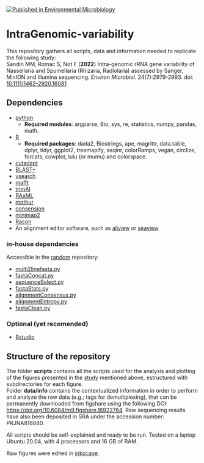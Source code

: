 [![Published in Environmental Microbiology](https://img.shields.io/badge/published%20in-Environmental%20Microbiology-blue.svg)](https://doi.org/10.1111/1462-2920.16081)

# IntraGenomic-variability
  
This repository gathers all scripts, data and information needed to replicate the following study:  
Sandin MM, Romac S, Not F (**2022**) Intra-genomic rRNA gene variability of Nassellaria and Spumellaria (Rhizaria, Radiolaria) assessed by Sanger, MinION and Illumina sequencing. *Environ Microbiol*. 24(7):2979-2993. doi: [10.1111/1462-2920.16081](https://sfamjournals.onlinelibrary.wiley.com/doi/10.1111/1462-2920.16081)  
  
## Dependencies
- [python](https://www.python.org/)  
    -   **Required modules**: argparse, Bio, sys, re, statistics, numpy, pandas, math.  
- [R](https://www.r-project.org/)  
    -   **Required packages**: dada2, Biostrings, ape, magrittr, data.table, dplyr, tidyr, ggplot2, treemapify, seqinr, colorRamps, vegan, circlize, forcats, cowplot, lulu (or mumu) and colorspace.  
- [cutadapt](https://cutadapt.readthedocs.io/en/stable/)  
- [BLAST+](https://blast.ncbi.nlm.nih.gov/Blast.cgi?CMD=Web&PAGE_TYPE=BlastDocs&DOC_TYPE=Download)  
- [vsearch](https://github.com/torognes/vsearch)  
- [mafft](https://mafft.cbrc.jp/alignment/software/)  
- [trimAl](http://trimal.cgenomics.org/)  
- [RAxML](https://cme.h-its.org/exelixis/web/software/raxml/)  
- [mothur](https://mothur.org/)  
- [consension](https://microbiology.se/software/consension/)  
- [minimap2](https://github.com/lh3/minimap2)  
- [Racon](https://github.com/isovic/racon)  
- An alignment editor software, such as [aliview](https://ormbunkar.se/aliview/) or [seaview](http://doua.prabi.fr/software/seaview)  
### in-house dependencies
Accessible in the [random](https://github.com/MiguelMSandin/random) repository:  
- [multi2linefasta.py](https://github.com/MiguelMSandin/random/blob/main/fasta/multi2linefasta.py)  
- [fastaConcat.py](https://github.com/MiguelMSandin/random/blob/main/fasta/fastaConcat.py)  
- [sequenceSelect.py](https://github.com/MiguelMSandin/random/blob/main/fasta/sequenceSelect.py)  
- [fastaStats.py](https://github.com/MiguelMSandin/random/blob/main/fasta/fastaStats.py)  
- [alignmentConsensus.py](https://github.com/MiguelMSandin/random/blob/main/fasta/alignmentConsensus.py)  
- [alignmentEntropy.py](https://github.com/MiguelMSandin/random/blob/main/fasta/alignmentEntropy.py)  
- [fastaClean.py](https://github.com/MiguelMSandin/random/blob/main/fasta/fastaClean.py)  
### Optional (yet recomended)  
- [Rstudio](https://rstudio.com/products/rstudio/download/) 
  
## Structure of the repository
The folder **scripts** contains all the scripts used for the analysis and plotting of the figures presented in the [study](https://doi.org/10.1101/2021.10.05.463214) mentioned above, estructured with subdirectories for each figure.  
Folder **data/info** contains the contextualized information in order to perform and analyze the raw data (e.g.; tags for demultiplexing), that can be permanently downloaded from figshare using the following DOI: https://doi.org/10.6084/m9.figshare.16922764. Raw sequencing results have also been deposited in SRA under the accession number: PRJNA816840.  
  
All scripts should be self-explained and ready to be run. Tested on a laptop Ubuntu 20.04, with 4 processors and 16 GB of RAM.  

Raw figures were edited in [inkscape](https://inkscape.org/).  
  
